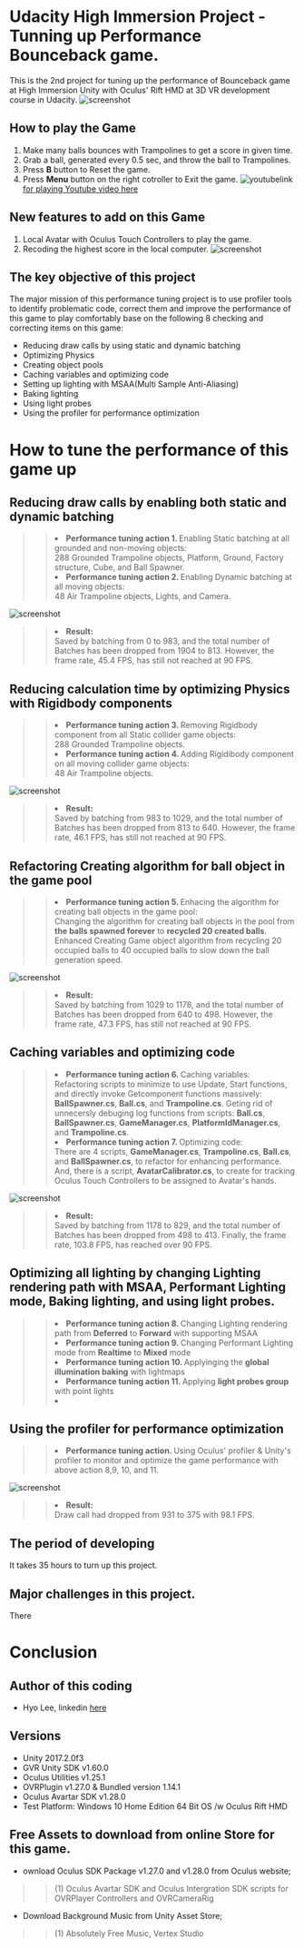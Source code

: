 # Udacity High Immersion Project - Tunning up Performance Bounceback game.  
This is the 2nd project for tuning up the performance of Bounceback game at High Immersion Unity with Oculus' Rift HMD at 3D VR development course in Udacity.
![screenshot](https://github.com/himax25/Performance-Bounceback/blob/master/Screenshots/BallBouncebackGame%20Screenshot0.JPG)
## How to play the Game
1. Make many balls bounces with Trampolines to get a score in given time.
2. Grab a ball, generated every 0.5 sec, and throw the ball to Trampolines.
3. Press <b>B</b> button to Reset the game.
4. Press <b>Menu</b> button on the right cotroller to Exit the game.
![youtubelink](https://github.com/himax25/RubeGoldbergGameVR-HMD-/blob/master/Screenshot%20of%20Youtube.PNG)[for playing Youtube video here](https://youtu.be/S4AoDI8p_FQ)

## New features to add on this Game
1. Local Avatar with Oculus Touch Controllers to play the game.
2. Recoding the highest score in the local computer.
![screenshot](https://github.com/himax25/Performance-Bounceback/blob/master/Screenshots/BallBouncebackGame%20Screenshot1.JPG)

## The key objective of this project
The major mission of this performance tuning project is to use profiler tools to identify problematic code, 
correct them and improve the performance of this game to play comfortably base on the following 8 checking and correcting items on this game:
* Reducing draw calls by using static and dynamic batching
* Optimizing Physics
* Creating object pools
* Caching variables and optimizing code
* Setting up lighting with MSAA(Multi Sample Anti-Aliasing)
* Baking lighting
* Using light probes
* Using the profiler for performance optimization
 
# How to tune the performance of this game up
## Reducing draw calls by enabling both static and dynamic batching
>> <li> <B>Performance tuning action 1. </B> Enabling Static batching at all grounded and non-moving objects:</li>
>> 288 Grounded Trampoline objects, Platform, Ground, Factory structure, Cube, and Ball Spawner. 
>> <li> <B>Performance tuning action 2. </B> Enabling Dynamic batching at all moving objects:</li>
>> 48 Air Trampoline objects, Lights, and Camera. 
![screenshot](https://github.com/himax25/Performance-Bounceback/blob/master/Screenshots/Enabling%20batching%20Screenshot1.JPG)
>> <li> <B>Result: </B></li>
>> Saved by batching from 0 to 983, and the total number of Batches has been dropped from 1904 to 813. However, the frame rate, 45.4 FPS, has still not reached at 90 FPS. 

## Reducing calculation time by optimizing Physics with Rigidbody components
>> <li> <B>Performance tuning action 3. </B> Removing Rigidbody component from all Static collider game objects:</li>
>> 288 Grounded Trampoline objects. 
>> <li> <B>Performance tuning action 4. </B> Adding Rigidibody component on all moving collider game objects:</li>
>> 48 Air Trampoline objects. 
![screenshot](https://github.com/himax25/Performance-Bounceback/blob/master/Screenshots/Optimizing%20Physics%20Screenshot2.JPG)
>> <li> <B>Result: </B></li>
>> Saved by batching from 983 to 1029, and the total number of Batches has been dropped from 813 to 640. However, the frame rate, 46.1 FPS, has still not reached at 90 FPS. 

## Refactoring Creating algorithm for ball object in the game pool
>> <li> <B>Performance tuning action 5. </B> Enhacing the algorithm for creating ball objects in the game pool:</li>
>> Changing the algorithm for creating ball objects in the pool from <B>the balls spawned forever</B> to <B>recycled 20 created balls</B>. 
>> Enhanced Creating Game object algorithm from recycling 20 occupied balls to 40 occupied balls to slow down the ball generation speed.
![screenshot](https://github.com/himax25/Performance-Bounceback/blob/master/Screenshots/Object%20Pool%20Screenshot3.JPG)
>> <li> <B>Result: </B></li>
>> Saved by batching from 1029 to 1178, and the total number of Batches has been dropped from 640 to 498. However, the frame rate, 47.3 FPS, has still not reached at 90 FPS. 

## Caching variables and optimizing code
>> <li> <B>Performance tuning action 6. </B> Caching variables:</li>
>> Refactoring scripts to minimize to use Update, Start functions, and directly invoke Getcomponent functions massively: <b>BallSpawner.cs</b>, <b>Ball.cs</b>, and <b>Trampoline.cs</B>.
>> Geting rid of unnecersly debuging log functions from scripts: <b>Ball.cs</b>, <b>BallSpawner.cs</b>, <b>GameManager.cs</b>, <b>PlatformIdManager.cs</b>, and <b>Trampoline.cs</b>. 
>> <li> <B>Performance tuning action 7. </B> Optimizing code:</li>
>> There are 4 scripts, <B>GameManager.cs</B>, <b>Trampoline.cs</B>, <B>Ball.cs</B>, and <B>BallSpawner.cs</B>, to refactor for enhancing performance.
>> And, there is a script, <B>AvatarCalibrator.cs</B>, to create for tracking Oculus Touch Controllers to be assigned to Avatar's hands.  
![screenshot](https://github.com/himax25/Performance-Bounceback/blob/master/Screenshots/Optimizing%20Code%20Screenshot4.JPG)
>> <li> <B>Result: </B></li>
>> Saved by batching from 1178 to 829, and the total number of Batches has been dropped from 498 to 413. Finally, the frame rate, 103.8 FPS, has reached over 90 FPS.

## Optimizing all lighting by changing Lighting rendering path with MSAA, Performant Lighting mode, Baking lighting, and using light probes. 
>> <li> <B>Performance tuning action 8. </B> Changing Lighting rendering path from <B>Deferred</B> to <B>Forward</B> with supporting MSAA</li>
>> <li> <B>Performance tuning action 9. </B> Changing Performant Lighting mode from <B>Realtime</B> to <B>Mixed</B> mode</li>
>> <li> <B>Performance tuning action 10. </B> Applyinging the <B>global illumination baking</B> with lightmaps</li>
>> <li> <B>Performance tuning action 11. </B> Applying <B>light probes group</B> with point lights<li>
 
## Using the profiler for performance optimization 
>> <li> <B> Performance tuning action. </B> Using Oculus' profiler & Unity's profiler to monitor and optimize the game performance with above action 8,9, 10, and 11. </li>
![screenshot](https://github.com/himax25/Performance-Bounceback/blob/master/Screenshots/Optimizing%20Lighting%20Screenshot5.JPG)
>> <li> <B>Result: </B></li>
>> Draw call had dropped from 931 to 375 with 98.1 FPS.

## The period of developing
It takes 35 hours to turn up this project.

## Major challenges in this project.
There 

# Conclusion

## **Author of this coding**
* Hyo Lee, linkedin [here](https://www.linkedin.com/in/hyomaxlee/)
 
## Versions
- Unity 2017.2.0f3
- GVR Unity SDK v1.60.0
- Oculus Utilities v1.25.1 
- OVRPlugin v1.27.0 & Bundled version 1.14.1 
- Oculus Avartar SDK v1.28.0
- Test Platform: Windows 10 Home Edition 64 Bit OS /w Oculus Rift HMD

## Free Assets to download from online Store for this game. 
- ownload Oculus SDK Package v1.27.0 and v1.28.0 from Oculus website;
>> (1) Oculus Avartar SDK and Oculus Intergration SDK scripts for OVRPlayer Controllers and OVRCameraRig
- Download Background Music from Unity Asset Store;
>> (1) Absolutely Free Music, Vertex Studio
